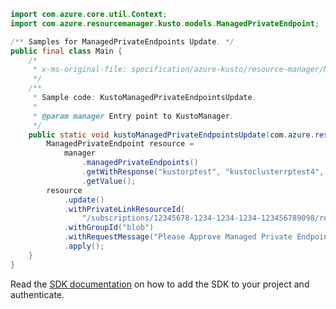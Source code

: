 ```java
import com.azure.core.util.Context;
import com.azure.resourcemanager.kusto.models.ManagedPrivateEndpoint;

/** Samples for ManagedPrivateEndpoints Update. */
public final class Main {
    /*
     * x-ms-original-file: specification/azure-kusto/resource-manager/Microsoft.Kusto/stable/2021-08-27/examples/KustoManagedPrivateEndpointsUpdate.json
     */
    /**
     * Sample code: KustoManagedPrivateEndpointsUpdate.
     *
     * @param manager Entry point to KustoManager.
     */
    public static void kustoManagedPrivateEndpointsUpdate(com.azure.resourcemanager.kusto.KustoManager manager) {
        ManagedPrivateEndpoint resource =
            manager
                .managedPrivateEndpoints()
                .getWithResponse("kustorptest", "kustoclusterrptest4", "kustoManagedPrivateEndpoint1", Context.NONE)
                .getValue();
        resource
            .update()
            .withPrivateLinkResourceId(
                "/subscriptions/12345678-1234-1234-1234-123456789098/resourceGroups/kustorptest/providers/Microsoft.Storage/storageAccounts/storageAccountTest")
            .withGroupId("blob")
            .withRequestMessage("Please Approve Managed Private Endpoint Request.")
            .apply();
    }
}
```

Read the [SDK documentation](https://github.com/Azure/azure-sdk-for-java/blob/azure-resourcemanager-kusto_1.0.0-beta.3/sdk/kusto/azure-resourcemanager-kusto/README.md) on how to add the SDK to your project and authenticate.
